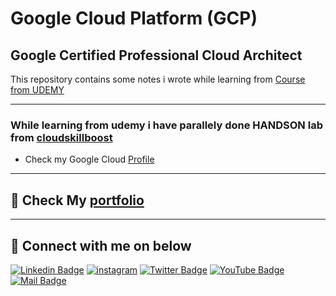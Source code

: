 # Google Cloud Platform (GCP)
## Google Certified Professional Cloud Architect

 
This repository contains some notes i wrote while learning from [Course from UDEMY](https://www.udemy.com/course/google-cloud-architect-certifications/)


----------------------------
### While learning from udemy i have parallely done HANDSON lab from [cloudskillboost](https://www.cloudskillsboost.google/)


- Check my Google Cloud [Profile](https://www.cloudskillsboost.google/public_profiles/778d7e16-9a45-4850-87fc-a605057f25b2)







------------------------
## 🪪 Check My [portfolio](https://kishansutariya23.github.io/)

----------------
## 🤝 Connect with me on below

[![Linkedin Badge][linkedinbadge]][linkedin] 
[![instagram](https://img.shields.io/badge/Instagram-da3b5a?style=flat&logo=instagram&logoColor=white&link=https://www.instagram.com/ks23code/)][instagram] [![Twitter Badge](https://img.shields.io/badge/-@ks23_code-1ca0f1?style=flat&labelColor=1ca0f1&logo=twitter&logoColor=white&link=https://twitter.com/ks23_code)][twitter] 
[![YouTube Badge](https://img.shields.io/badge/-ks23code-e74c3c?style=flat&labelColor=e74c3c&logo=youtube&logoColor=white)][youtube] [![Mail Badge](https://img.shields.io/badge/-ks23.code@gmail.com-c0392b?style=flat&labelColor=c0392b&logo=gmail&logoColor=white)][gmail] 


[linkedin]: https://www.linkedin.com/in/kishankumar-sutariya/
[twitter]: https://twitter.com/ks23_code?t=slipKXB8ZbZG4wDzoTxQ&s=09
[data.world]: https://data.world/dataman-udit
[youtube]: https://www.youtube.com/@ks23code
[gmail]: mailto:ks23.code@gmail.com
[skype]: skype:------?call
[instagram]: https://www.instagram.com/ks23code


[linkedinbadge]: https://img.shields.io/badge/-kishankumar_sutariya-0e76a8?style=flat&labelColor=0e76a8&logo=linkedin&logoColor=white
[twitterbadge]: https://img.shields.io/badge/-@ks23_code-1ca0f1?style=flat&labelColor=1ca0f1&logo=twitter&logoColor=white&link=https://twitter.com/quantumudit
[gmailbadge]: https://img.shields.io/badge/-ks23.code-c0392b?style=flat&labelColor=c0392b&logo=gmail&logoColor=white
[youtubebadge]: https://img.shields.io/badge/-youtube-e74c3c?style=flat&labelColor=e74c3c&logo=youtube&logoColor=white

[instagram]:https://img.shields.io/badge/Instagram-E4405F?style=for-the-badge&logo=instagram&logoColor=white